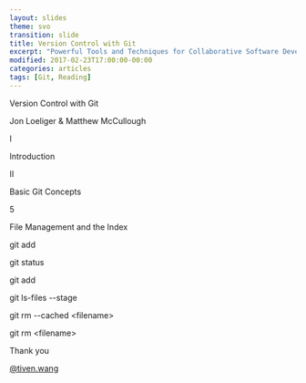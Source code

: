 ```yaml
---
layout: slides
theme: svo
transition: slide
title: Version Control with Git
excerpt: "Powerful Tools and Techniques for Collaborative Software Development. Although some familiarity with revision control systems will be good background material, a reader who is not familiar with any other system will still be able to learn enough about basic Git operations to be productive in a short while. More advanced readers should be able to gain insight into some of Git’s internal design and thus master some of its more powerful techniques."
modified: 2017-02-23T17:00:00-00:00
categories: articles
tags: [Git, Reading]
---
```


<section>
  <p class="Question">Version Control with Git</p>
  <p class="Author">Jon Loeliger & Matthew McCullough</p>
</section>

<section>
  <p class="Subject">I</p>
  <p class="Question">Introduction</p>
</section>

<section>
  <p class="Subject">II</p>
  <p class="Question">Basic Git Concepts</p>
</section>

<section>
  <p class="Subject">5</p>
  <p class="Question">File Management and the Index</p>
</section>

<section>
  <p class="Subject">git add</p>
  <p class="Object">git status</p>
  <p class="Object">git add</p>
  <p class="Object">git ls-files --stage</p>
  <p class="Object">git rm --cached &lt;filename&gt;</p>
  <p class="Object">git rm &lt;filename&gt;</p>
</section>

<section>
  <p class="Question">Thank you</p>
  <p class="Author"><a href="http://tiven.wang">@tiven.wang</a></p>
</section>
